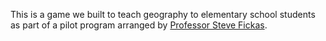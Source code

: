 This is a game we built to teach geography to elementary school students as part of a pilot program arranged by [Professor Steve Fickas](http://ix.cs.uoregon.edu/~fickas/new_home/).
